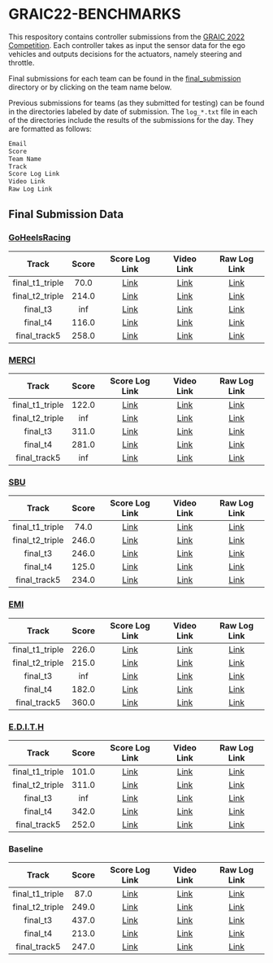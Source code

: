 # GRAIC22-BENCHMARKS

This respository contains controller submissions from the [GRAIC 2022 Competition](https://popgri.github.io/Race/). Each controller takes as input the sensor data for the ego vehicles and outputs decisions for the actuators, namely steering and throttle. 

Final submissions for each team can be found in the [final_submission](/final_submission/) directory or by clicking on the team name below.

Previous submissions for teams (as they submitted for testing) can be found in the directories labeled by date of submission.
The `log_*.txt` file in each of the directories include the results of the submissions for the day. They are formatted as follows:

```bash
Email
Score
Team Name
Track
Score Log Link
Video Link
Raw Log Link
```

## Final Submission Data

### [GoHeelsRacing](/final_submission/GoHeelsRacing/)

|      Track      | Score |                                        Score Log Link                                       |                                          Video Link                                         |                                         Raw Log Link                                        |
|:---------------:|:-----:|:-------------------------------------------------------------------------------------------:|:-------------------------------------------------------------------------------------------:|:-------------------------------------------------------------------------------------------:|
| final_t1_triple |  70.0 | [Link](https://drive.google.com/file/d/1vi6D3MTOL68WtTIddoocn0UEK7y6mcsH/view?usp=drivesdk) | [Link](https://drive.google.com/file/d/1Uq-kYSJ5NbGvh1NDg9AwwAIH78FKQEH6/view?usp=drivesdk) | [Link](https://drive.google.com/file/d/1mncgsq4DNSc3Kv1gMQsholW3rGOnV0xy/view?usp=drivesdk) |
| final_t2_triple | 214.0 | [Link](https://drive.google.com/file/d/1eiriTyv42If0N4c3jqRoxqH2dqzRwJ-K/view?usp=drivesdk) | [Link](https://drive.google.com/file/d/1cgKBY9fugnOjbOHEDw_XTtO46FQ5rx0t/view?usp=drivesdk) | [Link](https://drive.google.com/file/d/19HEmOt66Jbk9xnVs90YrHtr_zC4yXQrr/view?usp=drivesdk) |
|     final_t3    |  inf  | [Link](https://drive.google.com/file/d/1rBAeXvjccZ3xZlYpWfsHfeYghqJ8N_mn/view?usp=drivesdk) | [Link](https://drive.google.com/file/d/1mSzLpzeFOriwZFTCMex-eoqHw33ASImJ/view?usp=drivesdk) | [Link](https://drive.google.com/file/d/1cUFSbhdTFbfTdQJmyA9wXUAnV8ZUyDFf/view?usp=drivesdk) |
|     final_t4    | 116.0 | [Link](https://drive.google.com/file/d/1FC7HGJ0EKCIw-fitLDcWusdBSknEyN5J/view?usp=drivesdk) | [Link](https://drive.google.com/file/d/1r1DSnF4wTpaPNPczZ933c_IfcrcMRA-z/view?usp=drivesdk) | [Link](https://drive.google.com/file/d/1lr4_u0RFIXbNt3PHUwP-fQRAdyNe5LTW/view?usp=drivesdk) |
|   final_track5  | 258.0 | [Link](https://drive.google.com/file/d/1xvJ2kcxeFsOgwEEt0wL4peKccgslI4kX/view?usp=drivesdk) | [Link](https://drive.google.com/file/d/1Zi168Cun8F57DPyPuMdSyjTODihCI7o7/view?usp=drivesdk) | [Link](https://drive.google.com/file/d/1PMdtgrjCeZI1UGJyqRKUHH5icvIusJB9/view?usp=drivesdk) |

### [MERCI](/final_submission/MERCI/)

|      Track      | Score |                                        Score Log Link                                       |                                          Video Link                                         |                                         Raw Log Link                                        |
|:---------------:|:-----:|:-------------------------------------------------------------------------------------------:|:-------------------------------------------------------------------------------------------:|:-------------------------------------------------------------------------------------------:|
| final_t1_triple | 122.0 | [Link](https://drive.google.com/file/d/1Gpfa6qM_BF5CHzaqr9_HYNuENr3lUwtd/view?usp=drivesdk) | [Link](https://drive.google.com/file/d/1v0rNA-POIlMhl6p6iGjauDK3JxHJBsQr/view?usp=drivesdk) | [Link](https://drive.google.com/file/d/1ClXcCbhvOAX6OEylPls2uu0Mg0Lb7P68/view?usp=drivesdk) |
| final_t2_triple |  inf  | [Link](https://drive.google.com/file/d/1l_sZNWWcEpF79Ba9e53HZhgnjeKJDllZ/view?usp=drivesdk) | [Link](https://drive.google.com/file/d/1frb9TumSUEnL3qP69j0uhpNl2Q5e_y7C/view?usp=drivesdk) | [Link](https://drive.google.com/file/d/10tngZdoGN726l43lvf55ZqNsUG5kfY_W/view?usp=drivesdk) |
|     final_t3    | 311.0 | [Link](https://drive.google.com/file/d/1BA8I2T8768rbT-KtCILQuQlz4cXCznWa/view?usp=drivesdk) | [Link](https://drive.google.com/file/d/1UcuNeRdM4mv6v3KG7DRRJDHOlQ5sQ59g/view?usp=drivesdk) | [Link](https://drive.google.com/file/d/1I-OWiKLtLWrrdAd5Hb3D8Cbm8t9iTRGj/view?usp=drivesdk) |
|     final_t4    | 281.0 | [Link](https://drive.google.com/file/d/1PGbptYzfQwyP6NJiuSRbYLLbKk7yI0so/view?usp=drivesdk) | [Link](https://drive.google.com/file/d/1wfeKUverb8Olt0M_kXWvqx9Pkayszq0N/view?usp=drivesdk) | [Link](https://drive.google.com/file/d/1vBa4atBSJ1ah2L0zXX51fJcsfgf1pKKp/view?usp=drivesdk) |
|   final_track5  |  inf  | [Link](https://drive.google.com/file/d/1sFKUjQBzRw8aPnlamXDJ-bA1_MPHkiqZ/view?usp=drivesdk) | [Link](https://drive.google.com/file/d/1h4i9KK9UaBs2vq9f3csKzfH_JdqXhssk/view?usp=drivesdk) | [Link](https://drive.google.com/file/d/1U0GG-UHUNglYENgYHYkEBounqTpyRTKM/view?usp=drivesdk) |

### [SBU](/final_submission/SBU/)

|      Track      | Score |                                        Score Log Link                                       |                                          Video Link                                         |                                         Raw Log Link                                        |
|:---------------:|:-----:|:-------------------------------------------------------------------------------------------:|:-------------------------------------------------------------------------------------------:|:-------------------------------------------------------------------------------------------:|
| final_t1_triple |  74.0 | [Link](https://drive.google.com/file/d/10chAkfRZNhMXXbOoUYkYX1VAUI44deTB/view?usp=drivesdk) | [Link](https://drive.google.com/file/d/15J4GqBmi4kmk6aq4sNdKdZ9EnHmO-6Xq/view?usp=drivesdk) | [Link](https://drive.google.com/file/d/1z-r2uLEFAStTnB3N4u7HeEGQmPzWvwz8/view?usp=drivesdk) |
| final_t2_triple | 246.0 | [Link](https://drive.google.com/file/d/19K8Br6XXlqh5uwiuFAlf5sc9AE_vZMyX/view?usp=drivesdk) | [Link](https://drive.google.com/file/d/1gxvMp-u6FA7f9AReQw88G4GqhTEuDuxU/view?usp=drivesdk) | [Link](https://drive.google.com/file/d/1Daf9AwW-IyWDOZoQfi5AoTLXqTUpuRxs/view?usp=drivesdk) |
|     final_t3    | 246.0 | [Link](https://drive.google.com/file/d/17XCYqLEGJejqeSP77YaDeME0zS7gpP_P/view?usp=drivesdk) | [Link](https://drive.google.com/file/d/1UY518XQTWKL09PnHvDzIXS99_9dSlJ62/view?usp=drivesdk) | [Link](https://drive.google.com/file/d/1oq2bhec7eI-GWNvL4LPEp9a8DEA7flwD/view?usp=drivesdk) |
|     final_t4    | 125.0 | [Link](https://drive.google.com/file/d/1rbeUD3u06BPyU7UTqslVwyRqRKl-Mvfl/view?usp=drivesdk) | [Link](https://drive.google.com/file/d/1mH9nZ7sFzzkASo2zHKKS9V9WdjKeKAl-/view?usp=drivesdk) | [Link](https://drive.google.com/file/d/19dIKj4WMaM3fjFVeMIkdR2PSxmDqZFhZ/view?usp=drivesdk) |
|   final_track5  | 234.0 | [Link](https://drive.google.com/file/d/1v5AuGATOba-ACo2_fm6A_0avYmD2ISpV/view?usp=drivesdk) | [Link](https://drive.google.com/file/d/12KNLKDTWsA898uQofueYc4I0Bu3LPO_N/view?usp=drivesdk) | [Link](https://drive.google.com/file/d/1XdV7OflZGA0FVqOUjjGH22P6PVnHYGFo/view?usp=drivesdk) |

### [EMI](/final_submission/EMI/)

|      Track      | Score |                                        Score Log Link                                       |                                          Video Link                                         |                                         Raw Log Link                                        |
|:---------------:|:-----:|:-------------------------------------------------------------------------------------------:|:-------------------------------------------------------------------------------------------:|:-------------------------------------------------------------------------------------------:|
| final_t1_triple | 226.0 | [Link](https://drive.google.com/file/d/1hjVg8TIhQt0U8tqo7GUT4bW7zadCUeOo/view?usp=drivesdk) | [Link](https://drive.google.com/file/d/12DI4B-q4cDTXNmPKAAQUu2SkS1qmpK9u/view?usp=drivesdk) | [Link](https://drive.google.com/file/d/1pBT9z8aLFv9NUoJoB44pTCHPR1t8t33Q/view?usp=drivesdk) |
| final_t2_triple | 215.0 | [Link](https://drive.google.com/file/d/1-EjHEBa4dorpf7DPeOG94f-hQzZGfSnc/view?usp=drivesdk) | [Link](https://drive.google.com/file/d/1cyU2EUaRpFP834z650EKriV-zfz4iaes/view?usp=drivesdk) | [Link](https://drive.google.com/file/d/10GhCN2lI6_Xa69KKo2kF1IUi2JB-PcpJ/view?usp=drivesdk) |
|     final_t3    |  inf  | [Link](https://drive.google.com/file/d/1YG__2hnOGaOp5LJq-Q-_A8NEkBZ7IIfG/view?usp=drivesdk) | [Link](https://drive.google.com/file/d/1nMGjtJ9XeMQ9IX4Aomb1vWWOTLyIK2eY/view?usp=drivesdk) | [Link](https://drive.google.com/file/d/1LgLFFZJW_wedQxuVuGcZkKAh_NodfjIO/view?usp=drivesdk) |
|     final_t4    | 182.0 | [Link](https://drive.google.com/file/d/1DlDuBCBIeiTx1PvJI2Ec8o8v96p-FxA4/view?usp=drivesdk) | [Link](https://drive.google.com/file/d/1QvQOM5hwbRRWDjg_g8zO1z8vDQelmVb8/view?usp=drivesdk) | [Link](https://drive.google.com/file/d/17drGT6hspvQN43tanoFkFw7HrogqCyI9/view?usp=drivesdk) |
|   final_track5  | 360.0 | [Link](https://drive.google.com/file/d/1qCf6s-fTwRN3_JJxyGunkZl01UgvmQRb/view?usp=drivesdk) | [Link](https://drive.google.com/file/d/1Iiy2BfigWgGhqjgYbLZi4JIxNpYYvWT4/view?usp=drivesdk) | [Link](https://drive.google.com/file/d/1X_Tm1yAxjgMNHAyPIgwoy8Ol-O9H6QL-/view?usp=drivesdk) |

### [E.D.I.T.H](/final_submission/E.D.I.T.H/)

|      Track      | Score |                                        Score Log Link                                       |                                          Video Link                                         |                                         Raw Log Link                                        |
|:---------------:|:-----:|:-------------------------------------------------------------------------------------------:|:-------------------------------------------------------------------------------------------:|:-------------------------------------------------------------------------------------------:|
| final_t1_triple | 101.0 | [Link](https://drive.google.com/file/d/1SjRvsrATkFApVXGZVs_hQjy2pvyvxoU6/view?usp=drivesdk) | [Link](https://drive.google.com/file/d/1WG7hKuICGd2P9b1E0o5vi6nKFH1P2qtp/view?usp=drivesdk) | [Link](https://drive.google.com/file/d/1zDb5vFNDj9OQNZ-C6TmUFFYkTi7j9Sci/view?usp=drivesdk) |
| final_t2_triple | 311.0 | [Link](https://drive.google.com/file/d/1ZdRbB7HqCYXdfH1w2ewTDgRi4dm3w3Kv/view?usp=drivesdk) | [Link](https://drive.google.com/file/d/1d8Wm1-zgF89n0YkTm-lFi8ZeyKwOUsVX/view?usp=drivesdk) | [Link](https://drive.google.com/file/d/1Fak1NNzGRLsxbM1-aT5da2TIAVP_C7Dt/view?usp=drivesdk) |
|     final_t3    |  inf  | [Link](https://drive.google.com/file/d/1HOKDT7yCJcDKVVLPrQP9Xgl8u9B3HiTz/view?usp=drivesdk) | [Link](https://drive.google.com/file/d/1a4gOfbU23S4IEGJ0sYvKiQCBxiJse2MN/view?usp=drivesdk) | [Link](https://drive.google.com/file/d/1GFduxgq1V6_K8UZMszRJKzU1yac3pOcH/view?usp=drivesdk) |
|     final_t4    | 342.0 | [Link](https://drive.google.com/file/d/1h-Em95uL2z8V-vrf7lCEOypecn_D73ka/view?usp=drivesdk) | [Link](https://drive.google.com/file/d/1Ge6aalZ0e5I9PMhaWx8-iBESoMKq29Ss/view?usp=drivesdk) | [Link](https://drive.google.com/file/d/16OxIIp0MPgHsZYkW6mMfKoU4LAEFVqAe/view?usp=drivesdk) |
|   final_track5  | 252.0 | [Link](https://drive.google.com/file/d/1DvGtLh8nllyzW_NOKqztyN4OxbZXIYhJ/view?usp=drivesdk) | [Link](https://drive.google.com/file/d/1ZWLpXqjaLoB6a5sotwMqUj1oPDa_Ey-W/view?usp=drivesdk) | [Link](https://drive.google.com/file/d/1Grv_rwIBt4KSMqwrX39RZXGojygJC0Ky/view?usp=drivesdk) |

### Baseline

|      Track      | Score |                                        Score Log Link                                       |                                          Video Link                                         |                                         Raw Log Link                                        |
|:---------------:|:-----:|:-------------------------------------------------------------------------------------------:|:-------------------------------------------------------------------------------------------:|:-------------------------------------------------------------------------------------------:|
| final_t1_triple |  87.0 | [Link](https://drive.google.com/file/d/1ho68XA4jTKt5L5-9dTFVrXqHF09KrZBH/view?usp=drivesdk) | [Link](https://drive.google.com/file/d/1cGI_RU1ypOOPrU6iVAdmLhiW2gumh0kt/view?usp=drivesdk) | [Link](https://drive.google.com/file/d/1KQrec6Kn-FCDTVRfllbH0SHxX0ykq9Ch/view?usp=drivesdk) |
| final_t2_triple | 249.0 | [Link](https://drive.google.com/file/d/10RZ1EjAVQu-llwupx7UNUu_OhiEsIung/view?usp=drivesdk) | [Link](https://drive.google.com/file/d/1f7mQXPdQlcKe6CtHtOlN9kz6bUKWdYQd/view?usp=drivesdk) | [Link](https://drive.google.com/file/d/1Mc7YDmHuB9LWqANVVz5dFrvdVo_Vi8vH/view?usp=drivesdk) |
|     final_t3    | 437.0 | [Link](https://drive.google.com/file/d/1AcGbmFl5HIwyuytBd30wx7NPlMb-Bh0X/view?usp=drivesdk) | [Link](https://drive.google.com/file/d/1VwvQ6A5SiZE5UB_VRSj55G4YtWrbV7oY/view?usp=drivesdk) | [Link](https://drive.google.com/file/d/1JfjMeCNki4NLxX2MUJJQe_PBprnyGYjo/view?usp=drivesdk) |
|     final_t4    | 213.0 | [Link](https://drive.google.com/file/d/14pjOGk-QAbg23sbENNJgCc9H1eZR713y/view?usp=drivesdk) | [Link](https://drive.google.com/file/d/1Nts-zouq-deegx93-UshSa9dLebuGQTe/view?usp=drivesdk) | [Link](https://drive.google.com/file/d/163eeBkc-Mr9UCqJKHB4lnLW6wSh4lY3P/view?usp=drivesdk) |
|   final_track5  | 247.0 | [Link](https://drive.google.com/file/d/1Lv2o15kNYzZ2mekkcvFGNSZ47kPFN9BM/view?usp=drivesdk) | [Link](https://drive.google.com/file/d/1_fnW8o_m-Cf5_IhvZdWow_cOlRuHoAVO/view?usp=drivesdk) | [Link](https://drive.google.com/file/d/1EKqr6N_D751QOufVd2jz_LLStYg0wdSy/view?usp=drivesdk) |
